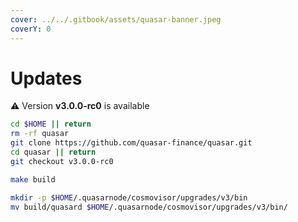 ```yaml
---
cover: ../../.gitbook/assets/quasar-banner.jpeg
coverY: 0
---
```


# Updates

⚠️ Version **v3.0.0-rc0** is available

```bash
cd $HOME || return
rm -rf quasar
git clone https://github.com/quasar-finance/quasar.git
cd quasar || return
git checkout v3.0.0-rc0

make build

mkdir -p $HOME/.quasarnode/cosmovisor/upgrades/v3/bin
mv build/quasard $HOME/.quasarnode/cosmovisor/upgrades/v3/bin/
```
